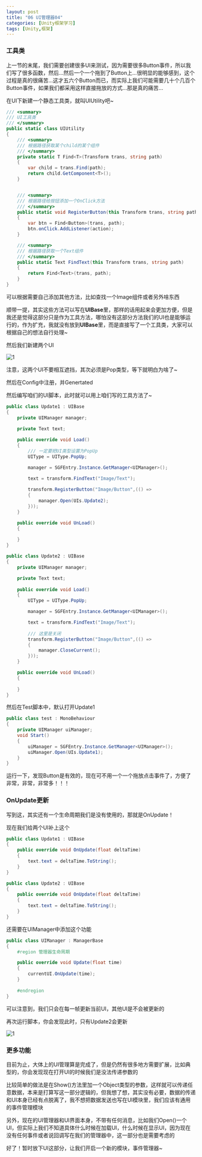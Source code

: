 ```yaml
---
layout: post
title: "06 UI管理器04"
categories: [Unity框架学习]
tags: [Unity,框架]
---
```


### 工具类

上一节的末尾，我们需要创建很多UI来测试，因为需要很多Button事件，所以我们写了很多函数，然后...然后一个一个拖到了Button上...很明显的能够感到，这个过程是真的很痛苦...这才五六个Button而已，而实际上我们可能需要几十个几百个Button事件，如果我们都采用这样直接拖放的方式...那是真的痛苦...

在UI下新建一个静态工具类，就叫UIUtility吧~

```c#
/// <summary>
/// UI工具类
/// </summary>
public static class UIUtility
{
    /// <summary>
    /// 根据路径获取某个child的某个组件 
    /// </summary>
    private static T Find<T>(Transform trans, string path)
    {
        var child = trans.Find(path);
        return child.GetComponent<T>();
    }


    /// <summary>
    /// 根据路径给按钮添加一个OnClick方法
    /// </summary>
    public static void RegisterButton(this Transform trans, string path, UnityAction action)
    {
        var btn = Find<Button>(trans, path);
        btn.onClick.AddListener(action);
    }

    /// <summary>
    /// 根据路径获取一个Text组件
    /// </summary>
    public static Text FindText(this Transform trans, string path)
    {
        return Find<Text>(trans, path);
    }
}
```

可以根据需要自己添加其他方法，比如查找一个Image组件或者另外啥东西

顺带一提，其实这些方法可以写在**UIBase**里，那样的话用起来会更加方便，但是我还是觉得这部分只是作为工具方法，哪怕没有这部分方法我们的UI也是能够运行的，作为扩充，我就没有放到**UIBase**里，而是直接写了一个工具类，大家可以根据自己的想法自行处理~

然后我们新建两个UI

![1](https://www.logarius996.icu/images/SimpleGameFramework/UI/26.png)

注意，这两个UI不要相互遮挡，其次必须是Pop类型，等下就明白为啥了~

然后在Config中注册，并Genertated

然后编写咱们的UI脚本，此时就可以用上咱们写的工具方法了~

```c#
public class Update1 : UIBase
{
    private UIManager manager;

    private Text text;
    
    public override void Load()
    {
        /// 一定要把UI类型设置为PopUp
        UIType = UIType.PopUp;

        manager = SGFEntry.Instance.GetManager<UIManager>();

        text = transform.FindText("Image/Text");
        
        transform.RegisterButton("Image/Button",(() =>
        {
            manager.Open(UIs.Update2);
        }));
    }

    public override void UnLoad()
    {
        
    }
}
```

```c#
public class Update2 : UIBase
{
    private UIManager manager;

    private Text text;
    
    public override void Load()
    {
        UIType = UIType.PopUp;

        manager = SGFEntry.Instance.GetManager<UIManager>();

        text = transform.FindText("Image/Text");
        
        /// 这里是关闭
        transform.RegisterButton("Image/Button",(() =>
        {
            manager.CloseCurrent();
        }));
    }

    public override void UnLoad()
    {
        
    }
}
```

然后在Test脚本中，默认打开Update1

```c#
public class test : MonoBehaviour
{
    private UIManager uiManager;
    void Start()
    {
        uiManager = SGFEntry.Instance.GetManager<UIManager>();
        uiManager.Open(UIs.Update1);
    }
}
```

运行一下，发现Button是有效的，现在可不用一个一个拖放点击事件了，方便了非常，非常，非常多！！！

### OnUpdate更新

写到这，其实还有一个生命周期我们是没有使用的，那就是OnUpdate！

现在我们给两个UI补上这个

```c#
public class Update1 : UIBase
{
    public override void OnUpdate(float deltaTime)
    {
        text.text = deltaTime.ToString();
    }
}

public class Update2 : UIBase
{
    public override void OnUpdate(float deltaTime)
    {
        text.text = deltaTime.ToString();
    }
}
```

还需要在UIManager中添加这个功能

```c#
public class UIManager : ManagerBase
{
    #region 管理器生命周期

    public override void Update(float time)
    {
        currentUI.OnUpdate(time);
    }
    
    #endregion
}

```

可以注意到，我们只会在每一帧更新当前UI，其他UI是不会被更新的

再次运行脚本，你会发现此时，只有Update2会更新

![1](https://www.logarius996.icu/images/SimpleGameFramework/UI/27.png)

### 更多功能

目前为止，大体上的UI管理算是完成了，但是仍然有很多地方需要扩展，比如典型的，你会发现现在打开UI的时候我们是没法传递参数的

比较简单的做法是在Show()方法里加一个Object类型的参数，这样就可以传递任意数据，本来是打算写这一部分逻辑的，但我想了想，其实没有必要，数据的传递和UI本身已经有点脱离了，我不想把数据发送也写在UI模块里，我们应该有通用的事件管理模块

另外，现在的UI管理器和UI界面本身，不带有任何消息，比如我们Open()一个UI，但实际上我们不知道具体什么时候在加载UI，什么时候在显示UI，因为现在没有任何事件或者说回调写在我们的管理器中，这一部分也是需要考虑的

好了！暂时放下UI这部分，让我们开启一个新的模块，事件管理器~





























